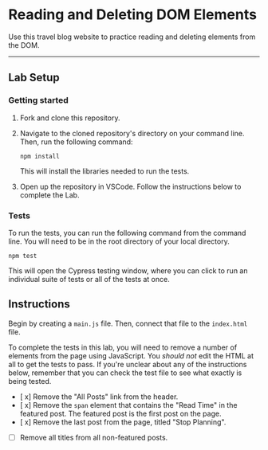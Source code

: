 # Reading and Deleting DOM Elements

Use this travel blog website to practice reading and deleting elements from the DOM.

---

## Lab Setup

### Getting started

1. Fork and clone this repository.

1. Navigate to the cloned repository's directory on your command line. Then, run the following command:

   ```
   npm install
   ```

   This will install the libraries needed to run the tests.

1. Open up the repository in VSCode. Follow the instructions below to complete the Lab.

### Tests

To run the tests, you can run the following command from the command line. You will need to be in the root directory of your local directory.

```
npm test
```

This will open the Cypress testing window, where you can click to run an individual suite of tests or all of the tests at once.

## Instructions

Begin by creating a `main.js` file. Then, connect that file to the `index.html` file.

To complete the tests in this lab, you will need to remove a number of elements from the page using JavaScript. You _should not_ edit the HTML at all to get the tests to pass. If you're unclear about any of the instructions below, remember that you can check the test file to see what exactly is being tested.

- [ x] Remove the "All Posts" link from the header.
- [ x] Remove the `span` element that contains the "Read Time" in the featured post. The featured post is the first post on the page.
- [ x] Remove the last post from the page, titled "Stop Planning".
- [ ] Remove all titles from all non-featured posts.
